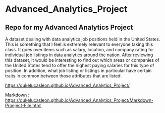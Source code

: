 # Advanced_Analytics_Project
## Repo for my Advanced Analytics Project

A dataset dealing with data analytics job positions held in the United States. This is something that I feel is extremely relevant to everyone taking this class. It goes over items such as salary, location, and company rating for individual job listings in data analytics around the nation. After reviewing this dataset, it would be interesting to find out which areas or companies of the United States tend to offer the highest paying salaries for this type of position. In addition, what job listing or listings in particular have certain traits in common between those attributes that are listed.

https://dukelucasleon.github.io/Advanced_Analytics_Project/


Markdown : https://dukelucasleon.github.io/Advanced_Analytics_Project/Markdown-Proeject-File.html

